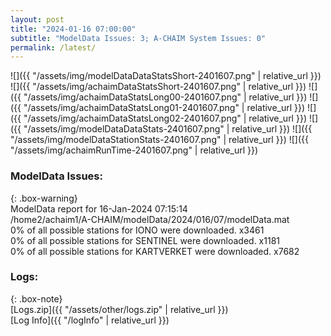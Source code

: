 ```yaml
---
layout: post
title: "2024-01-16 07:00:00"
subtitle: "ModelData Issues: 3; A-CHAIM System Issues: 0"
permalink: /latest/
---
```


![]({{ "/assets/img/modelDataDataStatsShort-2401607.png" | relative_url }})
![]({{ "/assets/img/achaimDataStatsShort-2401607.png" | relative_url }})
![]({{ "/assets/img/achaimDataStatsLong00-2401607.png" | relative_url }})
![]({{ "/assets/img/achaimDataStatsLong01-2401607.png" | relative_url }})
![]({{ "/assets/img/achaimDataStatsLong02-2401607.png" | relative_url }})
![]({{ "/assets/img/modelDataDataStats-2401607.png" | relative_url }})
![]({{ "/assets/img/modelDataStationStats-2401607.png" | relative_url }})
![]({{ "/assets/img/achaimRunTime-2401607.png" | relative_url }})


### ModelData Issues:  
  
{: .box-warning}  
 ModelData report for 16-Jan-2024 07:15:14   
 /home2/achaim1/A-CHAIM/modelData/2024/016/07/modelData.mat   
 0% of all possible stations for IONO were downloaded. x3461   
 0% of all possible stations for SENTINEL were downloaded. x1181   
 0% of all possible stations for KARTVERKET were downloaded. x7682   
  


### Logs:  
  
{: .box-note}  
[Logs.zip]({{ "/assets/other/logs.zip" | relative_url }})  
[Log Info]({{ "/logInfo" | relative_url }})  
